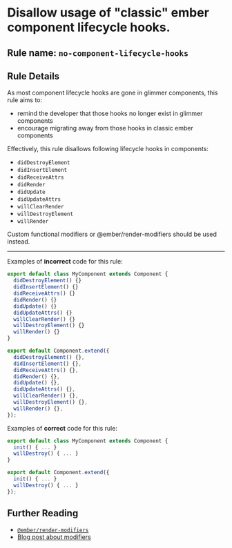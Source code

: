 # Disallow usage of "classic" ember component lifecycle hooks.
## Rule name: `no-component-lifecycle-hooks`

## Rule Details
As most component lifecycle hooks are gone in glimmer components, this rule aims to:
- remind the developer that those hooks no longer exist in glimmer components
- encourage migrating away from those hooks in classic ember components

Effectively, this rule disallows following lifecycle hooks in components:

- `didDestroyElement`
- `didInsertElement`
- `didReceiveAttrs`
- `didRender`
- `didUpdate`
- `didUpdateAttrs`
- `willClearRender`
- `willDestroyElement`
- `willRender`

Custom functional modifiers or @ember/render-modifiers should be used instead.

---

Examples of **incorrect** code for this rule:

```js
export default class MyComponent extends Component {
  didDestroyElement() {}
  didInsertElement() {}
  didReceiveAttrs() {}
  didRender() {}
  didUpdate() {}
  didUpdateAttrs() {}
  willClearRender() {}
  willDestroyElement() {}
  willRender() {}
}

export default Component.extend({
  didDestroyElement() {},
  didInsertElement() {},
  didReceiveAttrs() {},
  didRender() {},
  didUpdate() {},
  didUpdateAttrs() {},
  willClearRender() {},
  willDestroyElement() {},
  willRender() {},
});
```

Examples of **correct** code for this rule:

```js
export default class MyComponent extends Component {
  init() { ... }
  willDestroy() { ... }
}

export default Component.extend({
  init() { ... }
  willDestroy() { ... }
});
```

## Further Reading
- [`@ember/render-modifiers`](https://github.com/emberjs/ember-render-modifiers)
- [Blog post about modifiers](https://blog.emberjs.com/2019/03/06/coming-soon-in-ember-octane-part-4.html)